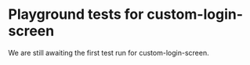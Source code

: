 # Playground tests for custom-login-screen
We are still awaiting the first test run for custom-login-screen.
